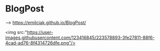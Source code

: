 # BlogPost

--> https://emilciak.github.io/BlogPost/

<img src:"https://user-images.githubusercontent.com/123416845/223578893-3fe27811-88f6-4cad-ad76-8f4314726dfe.png"/>
